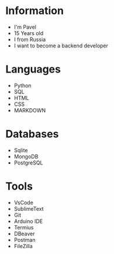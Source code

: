# Information
* I'm Pavel
* 15 Years old
* I from Russia
* I want to become a backend developer

# Languages
* Python
* SQL
* HTML
* CSS
* MARKDOWN

# Databases
* Sqlite
* MongoDB
* PostgreSQL

# Tools
* VsCode
* SublimeText
* Git
* Arduino IDE
* Termius
* DBeaver
* Postman
* FileZilla
